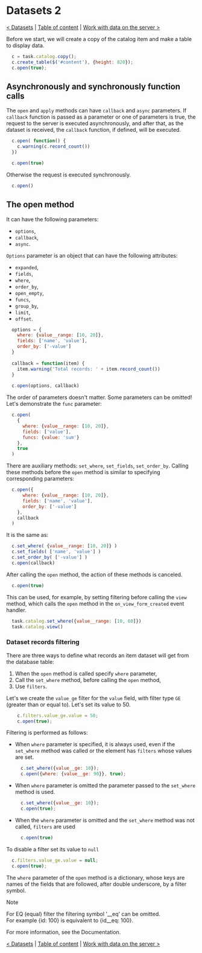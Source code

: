
# Datasets 2

[< Datasets](datasets.md) | [Table of content](index.md) | [Work with data on the server >](server-data.md)

Before we start, we will create a copy of the catalog item and make a table to display data.

```js
  c = task.catalog.copy();
  c.create_table($('#content'), {height: 820});
  c.open(true);
```

## Asynchronously and synchronously function calls

The `open` and `apply` methods can have `callback` and `async` parameters. If `callback` function is passed as a parameter or one of parameters is true, the request to the server is executed asynchronously, and after that, as the dataset is received, the `callback` function, if defined, will be executed.

```js
  c.open( function() { 
    c.warning(c.record_count()) 
  })

  c.open(true)
```

Otherwise the request is executed synchronously.

```js
  c.open()
```

## The open method

It can have the following parameters:

- `options`,
- `callback`,
- `async`.

`Options` parameter is an object that can have the following attributes:

- `expanded`,
- `fields`,
- `where`,
- `order_by`,
- `open_empty`,
- `funcs`,
- `group_by`,
- `limit`,
- `offset`.

```js
  options = {
    where: {value__range: [10, 20]},
    fields: ['name', 'value'],
    order_by: ['-value']
  }
  
  callback = function(item) {
    item.warning('Total records: ' + item.record_count())
  }
  
  c.open(options, callback)
```

The order of parameters doesn't matter. Some parameters can be omitted!
Let's demonstrate the `func` parameter:

```js
  c.open(
    {
      where: {value__range: [10, 20]},
      fields: ['value'],
      funcs: {value: 'sum'}
    },
    true
  )
```

There are auxiliary methods: `set_where`, `set_fields`, `set_order_by`. Calling these methods before the `open` method is similar to specifying corresponding parameters:

```js
  c.open({
      where: {value__range: [10, 20]},
      fields: ['name', 'value'],
      order_by: ['-value']
    },
    callback
  )
```

It is the same as:

```js
  c.set_where( {value__range: [10, 20]} )
  c.set_fields( ['name', 'value'] )
  c.set_order_by( ['-value'] )
  c.open(callback)
```

After calling the `open` method, the action of these methods is canceled.

```js
  c.open(true)
```

This can be used, for example, by setting filtering before calling the `view` method, which calls the `open` method in the `on_view_form_created` event handler.

```js
  task.catalog.set_where({value__range: [10, 60]})
  task.catalog.view()
```

### Dataset records filtering

There are three ways to define what records an item dataset will get from the database table:

1. When the `open` method is called specify `where` parameter,
2. Call the `set_where` method, before calling the `open` method,
3. Use `filters`.

Let's we create the `value_ge` filter for the `value` field, with filter type `GE` (greater than or equal to). Let's set its value to 50.

```js
    c.filters.value_ge.value = 50;
    c.open(true);
```

Filtering is performed as follows:

- When `where` parameter is specified, it is always used, even if the
  `set_where` method was called or the element has `filters` whose values are set.

  ```js
    c.set_where({value__ge: 10});
    c.open({where: {value__ge: 90}}, true);
  ```

- When `where` parameter is omitted the parameter passed to the
  `set_where` method is used.

  ```js
    c.set_where({value__ge: 10});
    c.open(true);
  ```

- When the `where` parameter is omitted and the `set_where` method was not
  called, `filters` are used

  ```js
    c.open(true)
  ```

To disable a filter set its value to `null`

```js
  c.filters.value_ge.value = null;
  c.open(true);
```

The `where` parameter of the `open` method is a dictionary, whose keys are names of the fields that are followed, after double underscore, by a filter symbol.

> [!Note]
>
> For EQ (equal) filter the filtering symbol '__eq' can be omitted. </br>
> For example {id: 100} is equivalent to {id__eq: 100}.

For more information, see the Documentation.

[< Datasets](datasets.md) | [Table of content](index.md) | [Work with data on the server >](server-data.md)
